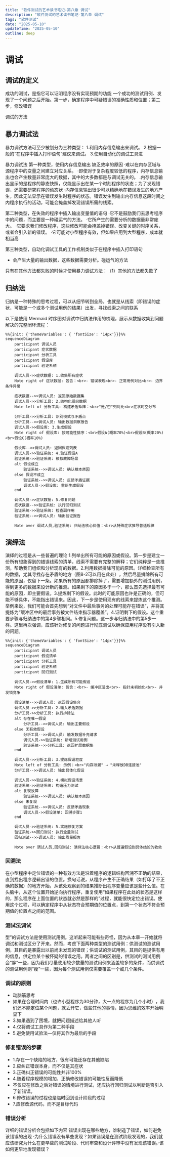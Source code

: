 ```yaml
---
title: "软件测试的艺术读书笔记-第八章 调试"
description: "软件测试的艺术读书笔记-第八章 调试"
tags: "软件测试"
date: "2025-05-10"
updateTime: "2025-05-10"
outline: deep
---
```

# 调试
## 调试的定义

成功的测试，是指它可以证明程序没有实现预期的功能
一个成功的测试用例、发现了一个问题之后开始。第一步，确定程序中可疑错误的准确性质和位置；第二步，修改错误

调试的方法
## 暴力调试法
暴力调试方法可至少被划分为三种类型：
1.利用内存信息输出来调试。
2.根据一般的“在程序中插入打印语句”建议来调试。
3.使用自动化的调试工具进


暴力调试法 第一种类型，使用内存信息输出 缺乏效率的原因
·难以在内存区域与源程序中的变量之间建立对应关系。
·即使对于复杂程度较低的程序，内存信息输出也会产生数量非常庞大的数据，其中的大多数都是与调试无关的。
.内存信息输出显示的是程序的静态快照，仅能显示出在某一个时刻程序的状态；为了发现错误，还需要研究程序的动态状
·内存信息输出很少可以精确地在错误发生的地方产生，因此无法显示在错误发生时程序的状态。错误发生到输出内存信息这段时间之内程序执行的活动，可能会掩盖掉发现错误所需的线索。

第二种类型，在失效的程序中插入输出变量值的语句
·它不是鼓励我们去思考程序中的问题，而主要是一种碰运气的方法。
·它所产生的需要分析的数据量非常庞大。
·它要求我们修改程序，这些修改可能会掩盖掉错误、改变关键的时序关系，或者会引入新的错误。
·它可能对小型程序有效，但如果应用到大型程序，成本就相当高

第三种类型，自动化调试工具的工作机制类似于在程序中插入打印语句
- 会产生大量的输出数据，这些数据需要分析。碰运气的方法

只有在其他方法都失败的时候才使用暴力调试方法：​（1）其他的方法都失败了
## 归纳法
归纳是一种特殊的思考过程，可以从细节转到全局，也就是从线索（即错误的症状，可能是一个或多个测试用例的结果）出发，寻找线索之间的联系



以下是使用 Mermaid 时序图对调试中归纳法作用的梳理，展示从数据收集到问题解决的完整闭环流程：

```mermaid
%%{init: {'themeVariables': { 'fontSize': '14px'}}}%%
sequenceDiagram
    participant 调试人员
    participant 症状数据
    participant 分析工具
    participant 假设库
    participant 验证系统

    调试人员->>症状数据: 1.收集所有症状
    Note right of 症状数据: 包含：<br>- 错误表现<br>- 正常用例对比<br>- 边界条件异常
    
    症状数据-->>调试人员: 返回原始数据集
    调试人员->>分析工具: 2.结构化组织数据
    Note left of 分析工具: 构建矛盾矩阵：<br>"是/否"列对比<br>症状时空分布
    
    分析工具->>分析工具: 识别模式与矛盾点
    分析工具-->>调试人员: 输出数据洞察报告
    调试人员->>假设库: 3.生成假设
    Note right of 假设库: 按可能性排序：<br>假设A(概率70%)<br>假设B(概率20%)<br>假设C(概率10%)
    
    假设库-->>调试人员: 返回假设列表
    调试人员->>验证系统: 4.验证假设A
    验证系统->>验证系统: 模拟故障场景
    alt 假设成立
        验证系统-->>调试人员: 确认根本原因
    else 假设不成立
        验证系统-->>调试人员: 反馈矛盾证据
        调试人员->>假设库: 重新生成假设
    end
    
    调试人员->>症状数据: 5.修复问题
    症状数据-->>验证系统: 执行回归测试
    验证系统->>验证系统: 检查副作用
    验证系统-->>调试人员: 输出验证报告
    
    Note over 调试人员,验证系统: 归纳法核心价值：<br>从特殊症状推导普适规律
```

## 演绎法

演绎的过程是从一些普遍的理论
1.列举出所有可能的原因或假设。第一步是建立一份所有想象得到的错误线索的清单，线索不需要有完整的解释；它们纯粹是一些推测，帮助我们组织和分析现有的数据。2.利用数据排除可能的原因。详细检查所有的数据，尤其寻找存在矛盾的地方（图8-2可以用在此处）​，然后尽量排除所有可能的原因，仅留下一条。如果所有的原因都排除掉了，需要增加额外的测试用例，得到更多的数据来设计新的推测。如果剩下的原因多于一个，那么首先选择最有可能的原因，即主要假设。3.提炼剩下的假设。此时的可能原因也许是正确的，但可能不够具体，不能指出错误来。因此，下一步是使用现有的线索来提炼这个推测。举例来说，我们可能会首先想到“对文件中最后事务的处理可能存在错误”​，并将其提炼为“缓冲区中的最后事务被文件结束指示器覆盖”​。4.证明剩下的假设。这个重要步骤与归纳法中的第4步骤相同。5.修复问题。这一步与归纳法中的第5步一样。这里再次强调，应该针对修复的问题进行彻底测试以确保应用程序没有引入新的问题。

```mermaid
%%{init: {'themeVariables': { 'fontSize': '14px'}}}%%
sequenceDiagram
    participant 调试人员
    participant 假设清单
    participant 分析工具
    participant 验证系统
    participant 回归测试

    调试人员->>假设清单: 1.生成所有可能假设
    Note right of 假设清单: 包含：<br>- 缓冲区溢出<br>- 指针未初始化<br>- 并发锁竞争
    
    假设清单-->>调试人员: 返回假设集合
    调试人员->>分析工具: 2.输入矛盾数据
    分析工具->>分析工具: 执行排除法
    alt 存在唯一假设
        分析工具-->>调试人员: 输出主要假设
    else 无有效假设
        分析工具-->>调试人员: 触发数据补充请求
        调试人员->>验证系统: 新增测试用例
        验证系统-->>分析工具: 返回扩展数据集
    end
    
    调试人员->>分析工具: 3.提炼假设粒度
    Note left of 分析工具: 示例：<br>"内存泄漏" → "未释放DB连接池"
    分析工具-->>调试人员: 输出具体化假设
    
    调试人员->>验证系统: 4.模拟假设场景
    验证系统->>验证系统: 构造压力测试
    alt 复现故障
        验证系统-->>调试人员: 确认根本原因
    else 未复现
        验证系统-->>调试人员: 反馈矛盾现象
        调试人员->>假设清单: 回溯步骤1
    end
    
    调试人员->>验证系统: 5.实施修复方案
    验证系统->>回归测试: 执行全量测试
    回归测试-->>调试人员: 输出质量报告
    
    Note over 调试人员,回归测试: 演绎法核心逻辑：<br>从普遍假设到具体结论的收敛
```
### 回溯法
在小型程序中定位错误的一种有效方法是沿着程序的逻辑结构回溯不正确的结果，直到找出程序逻辑出错的位置。换句话说，从程序产生不正确结果（如打印了不正确的数据）的地方开始，从该处观察到的结果推断出程序变量应该是些什么值。在头脑中，从这个位置开始逆向执行程序，重复使用“如果程序在此处的状态是这样的，那么程序在上面位置的状态就必然是那样的”过程，就能很快定位出错误。使用这个过程，可以确定程序中从状态符合预期值的位置点，到第一个状态不符合预期值的位置点之间的范围。
### 测试法调试

型”的调试方法是使用测试用例。这听起来可能有些奇怪，因为从本章一开始就将调试和测试区分了开来。然而，考虑下面两种类型的测试用例：供测试的测试用例，其目的是暴露出以前尚未发现的错误；供调试的测试用例，其目的是提供有用的信息，供定位某个被怀疑的错误之用。两者之间的区别是，供测试的测试用例会“胖”一些，因为我们尽量使用较少数量的测试用例来涵盖较多的条件，而供调试的测试用例则“瘦”一些，因为每个测试用例仅需要覆盖一个或几个条件。

### 调试的原则
- 动脑筋思考
- 如果在合理时间内（也许小型程序为30分钟，大一点的程序为几个小时）​，我们还不能定位某个问题，就丢开它，做些其他的事情，因为思维的效率开始明显下
- 3.如果遇到了困境，就把问题描述给其他人听
- 4.仅将调试工具作为第二种手段
- 5.避免使用试验法—仅将其作为最后的手段

### 修复错误的步骤
- 1.存在一个缺陷的地方，很有可能还存在其他缺陷
- 2.应纠正错误本身，而不仅是其症状
- 3.正确纠正错误的可能性并非100%
- 4.随着程序规模的增加，正确修改错误的可能性反而降低
- 不仅应在修改之后对错误的情境进行测试，还应执行回归测试以判断是否引入了新错误。
- 6.修改错误的过程也是临时回到设计阶段的过程
- 7.应修改源代码，而不是目标代码


### 错误分析
详细的错误分析会包括如下内容 错误出现在哪些地方，谁制造了错误，如何避免该错误的出现
·为什么错误没有早些发现？如果错误是在测试阶段发现的，我们就应该研究为什么在更早些的测试阶段、代码审查和设计评审中没有发现该错误。·该如何更早地发现错误？
